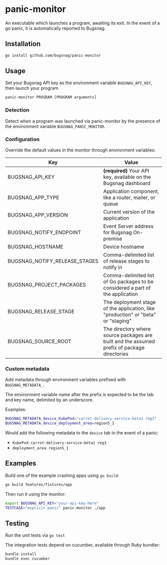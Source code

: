 # panic-monitor

An executable which launches a program, awaiting its exit. In the event of
a go panic, it is automatically reported to Bugsnag.

## Installation

```sh
go install github.com/bugsnag/panic-monitor
```

## Usage

Set your Bugsnag API key as the environment variable `BUGSNAG_API_KEY`, then
launch your program

```sh
panic-monitor PROGRAM [PROGRAM arguments]
```

### Detection

Detect when a program was launched via panic-monitor by the presence of the
environment variable `BUGSNAG_PANIC_MONITOR`.

### Configuration

Override the default values in the monitor through environment variables:

| Key                              | Value |
|----------------------------------|-------|
| BUGSNAG\_API\_KEY                | **(required)** Your API key, available on the Bugsnag dashboard |
| BUGSNAG\_APP\_TYPE               | Application component, like a router, mailer, or queue|
| BUGSNAG\_APP\_VERSION            | Current version of the application |
| BUGSNAG\_NOTIFY\_ENDPOINT        | Event Server address for Bugsnag On-premise |
| BUGSNAG\_HOSTNAME                | Device hostname |
| BUGSNAG\_NOTIFY\_RELEASE\_STAGES | Comma-delimited list of release stages to notify in |
| BUGSNAG\_PROJECT\_PACKAGES       | Comma-delimited list of Go packages to be considered a part of the application |
| BUGSNAG\_RELEASE\_STAGE          | The deployment stage of the application, like "production" or "beta" or "staging" |
| BUGSNAG\_SOURCE\_ROOT            | The directory where source packages are built and the assumed prefix of package directories |

### Custom metadata

Add metadata through environment variables prefixed with `BUGSNAG_METADATA_`.

The environment variable name after the prefix is expected to be the tab and key name,
delimited by an underscore.

Examples:

```sh
BUGSNAG_METADATA_device_KubePod="carrot-delivery-service-beta1 reg3"
BUGSNAG_METADATA_device_deployment_area=region5_1
```

Would add the following metadata to the `device` tab in the event of a panic:

* `KubePod`: `carrot-delivery-service-beta1 reg3`
* `deployment_area`: `region5_1`

## Examples

Build one of the example crashing apps using `go build`:

```sh
go build features/fixtures/app
```

Then run it using the monitor:

```sh
export BUGSNAG_API_KEY="your-api-key-here"
TESTCASE="explicit panic" panic-monitor ./app
```

## Testing

Run the unit tests via `go test`

The integration tests depend on cucumber, available through Ruby bundler:

```sh
bundle install
bundle exec cucumber
```
